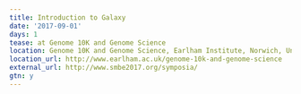```yaml
---
title: Introduction to Galaxy
date: '2017-09-01'
days: 1
tease: at Genome 10K and Genome Science
location: Genome 10K and Genome Science, Earlham Institute, Norwich, United Kingdom
location_url: http://www.earlham.ac.uk/genome-10k-and-genome-science
external_url: http://www.smbe2017.org/symposia/
gtn: y
---
```

